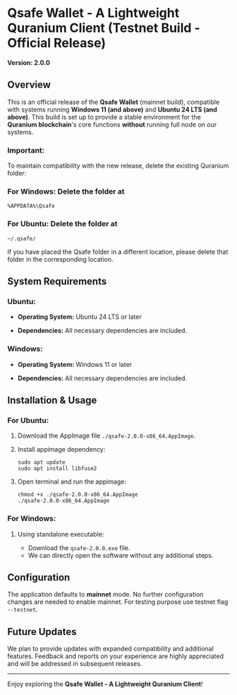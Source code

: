 # Qsafe Wallet - A Lightweight Quranium Client (Testnet Build - Official Release)

**Version: 2.0.0**

## Overview
This is an official release of the **Qsafe Wallet** (mainnet build), compatible with systems running **Windows 11 (and above)** and **Ubuntu 24 LTS (and above)**. This build is set up to provide a stable environment for the **Quranium blockchain**'s core functions **without** running full node on our systems.

### Important: 
To maintain compatibility with the new release, delete the existing Quranium folder:

### For Windows: Delete the folder at
```
%APPDATA%\Qsafe
```

### For Ubuntu: Delete the folder at
```
~/.qsafe/
```
If you have placed the Qsafe folder in a different location, please delete that folder in the corresponding location.

## System Requirements

### Ubuntu:
* **Operating System:** Ubuntu 24 LTS or later

* **Dependencies:** All necessary dependencies are included.

### Windows:

* **Operating System:** Windows 11 or later

* **Dependencies:** All necessary dependencies are included.

## Installation & Usage

### For Ubuntu:

1. Download the AppImage file `./qsafe-2.0.0-x86_64.AppImage`.

2. Install appimage dependency:

    ```
    sudo apt update
    sudo apt install libfuse2
    ```
3. Open terminal and run the appimage:
    ```
    chmod +x ./qsafe-2.0.0-x86_64.AppImage
    ./qsafe-2.0.0-x86_64.AppImage
    ```


### For Windows:

1. Using standalone executable:

    * Download the `qsafe-2.0.0.exe` file.
    * We can directly open the software without any additional steps.

## Configuration
The application defaults to **mainnet** mode. 
No further configuration changes are needed to enable mainnet.
For testing purpose use testnet flag `--testnet`.

## Future Updates
We plan to provide updates with expanded compatibility and additional features. Feedback and reports on your experience are highly appreciated and will be addressed in subsequent releases.

----
Enjoy exploring the **Qsafe Wallet - A Lightweight Quranium Client**!
